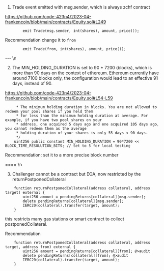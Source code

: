 1. Trade event emitted with msg.sender, which is always zchf contract 

https://github.com/code-423n4/2023-04-frankencoin/blob/main/contracts/Equity.sol#L249

```solidity
        emit Trade(msg.sender, int(shares), amount, price());
```
Recommendation
change it to `from`
```solidity
        emit Trade(from, int(shares), amount, price());
```

--- \n

2. The MIN_HOLDING_DURATION is set to 90 * 7200 (blocks), which is more than 90 days on the context of ethereum. Ethereum currently have around 7100 blocks only, the configuration would lead to an effective 91 days, instead of 90.

https://github.com/code-423n4/2023-04-frankencoin/blob/main/contracts/Equity.sol#L54-L59

```solidity
     * The minimum holding duration in blocks. You are not allowed to redeem your pool shares if you held them
     * for less than the minimum holding duration at average. For example, if you have two pool shares on your
     * address, one acquired 5 days ago and one acquired 105 days ago, you cannot redeem them as the average
     * holding duration of your shares is only 55 days < 90 days.
     */
    uint256 public constant MIN_HOLDING_DURATION = 90*7200 << BLOCK_TIME_RESOLUTION_BITS; // Set to 5 for local testing
```

Recommendation:
set it to a more precise block number

==== \n

3. Challenger cannot be a contract but EOA, now restricted by the returnPostponedCollateral

```solidity
    function returnPostponedCollateral(address collateral, address target) external {
        uint256 amount = pendingReturns[collateral][msg.sender];
        delete pendingReturns[collateral][msg.sender];
        IERC20(collateral).transfer(target, amount);
    }

```
this restricts many gas stations or smart contract to collect postponedCollateral. 

Recommendation
```solidity
    function returnPostponedCollateral(address collateral, address target, address from) external {
        uint256 amount = pendingReturns[collateral][from]; @>audit
        delete pendingReturns[collateral][from]; @>audit
        IERC20(collateral).transfer(target, amount);
    }
```